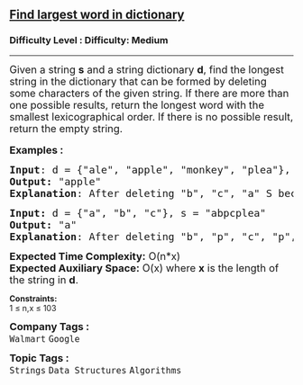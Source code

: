 <h2><a href="https://www.geeksforgeeks.org/problems/find-largest-word-in-dictionary2430/1?page=1&company=Google&difficulty=Basic,Easy,Medium,Hard&status=unsolved,attempted&sortBy=submissions">Find largest word in dictionary</a></h2><h3>Difficulty Level : Difficulty: Medium</h3><hr><div class="problems_problem_content__Xm_eO"><p><span style="font-size: 18px;">Given a string <strong>s</strong> and a string dictionary <strong>d</strong>, find the longest string in the dictionary that can be formed by deleting some characters of the given string. If there are more than one possible results, return the longest word with the smallest lexicographical order. If there is no possible result, return the empty string.</span><br><br><span style="font-size: 18px;"><strong>Examples :</strong></span></p>
<pre><span style="font-size: 18px;"><strong>Input</strong>: d = {"ale", "apple", "monkey", "plea"}, s = "abpcplea"<br></span><span style="font-size: 18px;"><strong>Output:</strong> "apple"&nbsp;<br><strong>Explanation</strong>: After deleting "b", "c", "a" S became "apple" which is present in d.</span>
</pre>
<pre><span style="font-size: 18px;"><strong>Input: </strong>d = {"a", "b", "c"}, s = "abpcplea"<br></span><span style="font-size: 18px;"><strong>Output:&nbsp;</strong>"a"<br><strong>Explanation</strong>: After deleting "b", "p", "c", "p", "l", "e", "a" S became "a" which is present in d.</span></pre>
<p><span style="font-size: 18px;"><strong>Expected Time Complexity:</strong> O(n*x)<br><strong>Expected Auxiliary Space:</strong> O(x) where <strong>x</strong> is the length of the string in <strong>d</strong>.</span></p>
<p><strong>Constraints:</strong><br>1 ≤ n,x ≤ 103</p></div><p><span style=font-size:18px><strong>Company Tags : </strong><br><code>Walmart</code>&nbsp;<code>Google</code>&nbsp;<br><p><span style=font-size:18px><strong>Topic Tags : </strong><br><code>Strings</code>&nbsp;<code>Data Structures</code>&nbsp;<code>Algorithms</code>&nbsp;